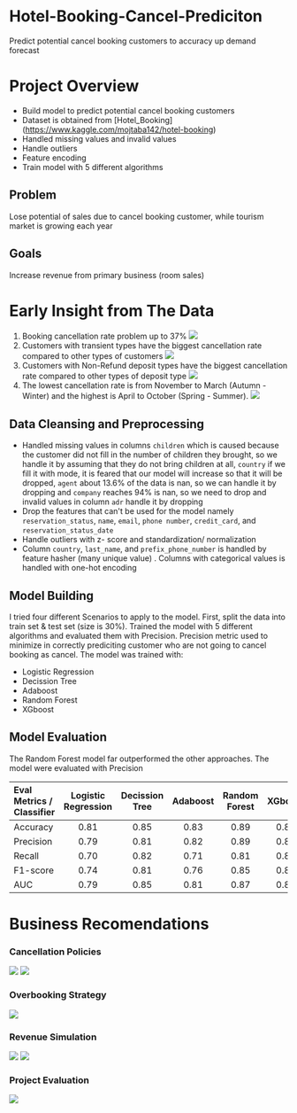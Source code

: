 # Hotel-Booking-Cancel-Prediciton 
Predict potential cancel booking customers to accuracy up demand forecast

# Project Overview
- Build model to predict potential cancel booking customers
- Dataset is obtained from [Hotel_Booking] (https://www.kaggle.com/mojtaba142/hotel-booking)
- Handled missing values and invalid values 
- Handle outliers 
- Feature encoding
- Train model with 5 different algorithms


## Problem
Lose potential of sales due to cancel booking customer, while tourism market is growing each year

## Goals
Increase revenue from primary business (room sales)

# Early Insight from The Data
1. Booking cancellation rate problem up to 37%
![](https://github.com/muhfadilf/Hotel-Booking-Cancel-Prediciton/blob/main/images/booking_cancellation_rate.png)
2. Customers with transient types have the biggest cancellation rate compared to other types of customers
![](https://github.com/muhfadilf/Hotel-Booking-Cancel-Prediciton/blob/main/images/customer_type.jpg)
3. Customers with Non-Refund deposit types have the biggest cancellation rate compared to other types of deposit type
![](https://github.com/muhfadilf/Hotel-Booking-Cancel-Prediciton/blob/main/images/deposit_type_2.jpg)
4. The lowest cancellation rate is from November to March (Autumn - Winter) and the highest is April to October (Spring - Summer).
![](https://github.com/muhfadilf/Hotel-Booking-Cancel-Prediciton/blob/main/images/Cancellation_rate_month.jpg)

## Data Cleansing and Preprocessing
- Handled missing values in columns `children`  which is caused because the customer did not fill in the number of children they brought, so we handle it by assuming that they do not bring children at all, `country` if we fill it with mode, it is feared that our model will increase so that it will be dropped, `agent` about 13.6% of the data is nan, so we can handle it by dropping and `company` reaches 94% is nan, so we need to drop and invalid values in column `adr` handle it by dropping
- Drop the features that can't be used for the model namely `reservation_status`, `name`, `email`, `phone number`, `credit_card`, and `reservation_status_date`
- Handle outliers with z- score and standardization/ normalization
- Column `country`, `last_name`, and `prefix_phone_number` is handled by feature hasher (many unique value) . Columns with categorical values is handled with one-hot encoding

## Model Building
I tried four different Scenarios to apply to the model. First, split the data into train set & test set (size is 30%). Trained the model with 5 different algorithms and evaluated them with Precision. Precision metric used to minimize in correctly prediciting customer who are not going to cancel booking as cancel. The model was trained with:

- Logistic Regression
- Decission Tree
- Adaboost
- Random Forest
- XGboost

## Model Evaluation
The Random Forest model far outperformed the other approaches. The model were evaluated with Precision

| Eval Metrics / Classifier | Logistic Regression | Decission Tree | Adaboost | Random Forest | XGboost |
| :---                      |    :----:           |    :---:       | :---:    | :---:         | :---:   |
| Accuracy                  | 0.81                | 0.85           | 0.83     | 0.89          | 0.81    |
| Precision                 | 0.79                | 0.81           | 0.82     | 0.89          | 0.86    |
| Recall                    | 0.70                | 0.82           | 0.71     | 0.81          | 0.81    |
| F1-score                  | 0.74                | 0.81           | 0.76     | 0.85          | 0.83    |
| AUC                       | 0.79                | 0.85           | 0.81     | 0.87          | 0.86    |

# Business Recomendations
### Cancellation Policies
![](https://github.com/muhfadilf/Hotel-Booking-Cancel-Prediciton/blob/main/images/BusinessRecom1.png)
![](https://github.com/muhfadilf/Hotel-Booking-Cancel-Prediciton/blob/main/images/BusinessRecom2.png)
### Overbooking Strategy
![](https://github.com/muhfadilf/Hotel-Booking-Cancel-Prediciton/blob/main/images/BusinessRecom3.png)
### Revenue Simulation
![](https://github.com/muhfadilf/Hotel-Booking-Cancel-Prediciton/blob/main/images/BusinessRecom4.png)
![](https://github.com/muhfadilf/Hotel-Booking-Cancel-Prediciton/blob/main/images/BusinessRecom5.png)
### Project Evaluation
![](https://github.com/muhfadilf/Hotel-Booking-Cancel-Prediciton/blob/main/images/BusinessRecom6.png)

